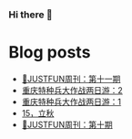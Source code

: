 ### Hi there 👋

<!--
**rebron1900/rebron1900** is a ✨ _special_ ✨ repository because its `README.md` (this file) appears on your GitHub profile.

Here are some ideas to get you started:

- 🔭 I’m currently working on ...
- 🌱 I’m currently learning ...
- 👯 I’m looking to collaborate on ...
- 🤔 I’m looking for help with ...
- 💬 Ask me about ...
- 📫 How to reach me: ...
- 😄 Pronouns: ...
- ⚡ Fun fact: ...
-->



# Blog posts
<!-- BLOG-POST-LIST:START -->
- [🤣JUSTFUN周刊：第十一期](https://1900.live/justfunzhou-kan-di-shi-yi-qi/)
- [重庆特种兵大作战两日游：2](https://1900.live/zhong-qing-te-chong-bing-da-zuo-zhan-liang-ri-you-2/)
- [重庆特种兵大作战两日游：1](https://1900.live/zhong-qing-te-chong-bing-da-zuo-zhan-liang-ri-you-1/)
- [15，立秋](https://1900.live/15-li-qiu/)
- [🤣JUSTFUN周刊：第十期](https://1900.live/justfunzhou-kan-di-shi-qi/)
<!-- BLOG-POST-LIST:END -->
